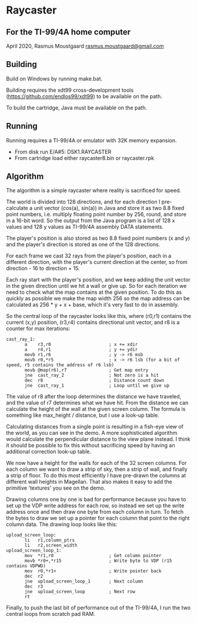 # Raycaster
## For the TI-99/4A home computer

April 2020, Rasmus Moustgaard <rasmus.moustgaard@gmail.com>

## Building

Build on Windows by running make.bat.

Building requires the xdt99 cross-development tools (https://github.com/endlos99/xdt99) to be available on the path.

To build the cartridge, Java must be available on the path.

## Running

Running requires a TI-99/4A or emulator with 32K memory expansion.

* From disk run E/A#5: DSK1.RAYCASTER
* From cartridge load either raycaster8.bin or raycaster.rpk

## Algorithm

The algorithm is a simple raycaster where reality is sacrificed for speed.

The world is divided into 128 directions, and for each direction I pre-calculate a unit vector (cos(a), sin(a)) in Java and store it as two 8.8 fixed point numbers, i.e. multiply floating point number by 256, round, and store in a 16-bit word. So the output from the Java program is a list of 128 x values and 128 y values as TI-99/4A assembly DATA statements.

The player's position is also stored as two 8.8 fixed point numbers (x and y) and the player's direction is stored as one of the 128 directions.

For each frame we cast 32 rays from the player's position, each in a different direction, with the player's current direction at the center, so from direction - 16 to direction + 15.

Each ray start with the player's position, and we keep adding the unit vector in the given direction until we hit a wall or give up. So for each iteration we need to check what the map contains at the given position. To do this as quickly as possible we make the map width 256 so the map address can be calculated as 256 * y + x + base, which it's very fast to do in assembly.

So the central loop of the raycaster looks like this, where (r0,r1) contains the current (x,y) position, (r3,r4) contains directional unit vector, and r8 is a counter for max iterations:      

```
cast_ray_1:
       a    r3,r0                      ; x += xdir
       a    r4,r1                      ; y += ydir
       movb r1,r6                      ; y -> r6 msb
       movb r0,*r5                     ; x -> r6 lsb (for a bit of speed, r5 contains the address of r6 lsb)
       movb @map(r6),r7                ; Get map entry
       jne  cast_ray_2                 ; Not zero is a hit
       dec  r8                         ; Distance count down
       jne  cast_ray_1                 ; Loop until we give up
```

The value of r8 after the loop determines the distance we have traveled, and the value of r7 determines what we have hit. From the distance we can calculate the height of the wall at the given screen column. The formula is something like max_height / distance, but I use a look-up table.

Calculating distances from a single point is resulting in a fish-eye view of the world, as you can see in the demo. A more sophisticated algorithm would calculate the perpendicular distance to the view plane instead. I think it should be possible to fix this without sacrificing speed by having an additional correction look-up table.

We now have a height for the walls for each of the 32 screen columns. For each column we want to draw a strip of sky, then a strip of wall, and finally a strip of floor. To do this most efficiently I have pre-drawn the columns at different wall heights in Magellan. That also makes it easy to add the primitive 'textures' you see on the demo. 

Drawing columns one by one is bad for performance because you have to set up the VDP write address for each row, so instead we set up the write address once and then draw one byte from each column in turn. To fetch the bytes to draw we set up a pointer for each column that point to the right column data. The drawing loop looks like this:

```
upload_screen_loop:
       li   r1,column_ptrs
       li   r2,screen_width
upload_screen_loop_1:
       mov  *r1,r0                     ; Get column pointer
       movb *r0+,*r15                  ; Write byte to VDP (r15 contains VDPWD)
       mov  r0,*r1+                    ; Write pointer back
       dec  r2
       jne  upload_screen_loop_1       ; Next column
       dec  r3
       jne  upload_screen_loop         ; Next row
       rt
```

Finally, to push the last bit of performance out of the TI-99/4A, I run the two central loops from scratch pad RAM.    
 